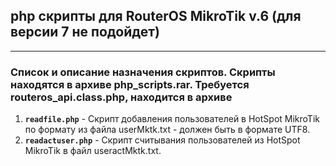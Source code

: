 ## php скрипты для RouterOS MikroTik v.6 (для версии 7 не подойдет)
---
### Список и описание назначения скриптов. Скрипты находятся в архиве php_scripts.rar. Требуется routeros_api.class.php, находится в архиве
1. **`readfile.php`** - Скрипт добавления пользователей в HotSpot MikroTik по формату из файла userMktk.txt - должен быть в формате UTF8.
2. **`readactuser.php`** - Скрипт  считывания пользователей из HotSpot MikroTik в файл useractMktk.txt.
